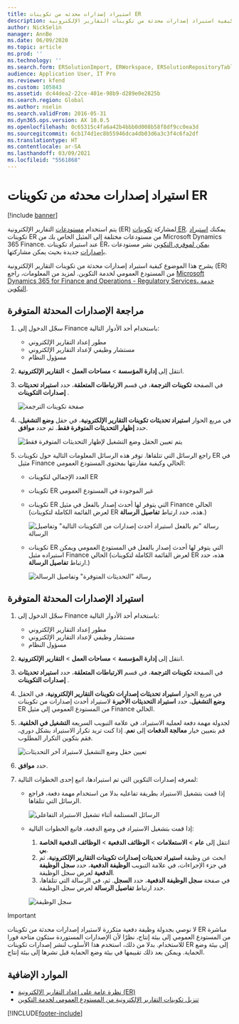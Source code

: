 ```yaml
---
title: استيراد إصدارات محدثه من تكوينات ER
description: يشرح هذا الموضوع كيفية استيراد إصدارات محدثة من تكوينات التقارير الإلكترونية (ER) من المستودع العمومي لخدمة التكوين.
author: NickSelin
manager: AnnBe
ms.date: 06/09/2020
ms.topic: article
ms.prod: ''
ms.technology: ''
ms.search.form: ERSolutionImport, ERWorkspace, ERSolutionRepositoryTable
audience: Application User, IT Pro
ms.reviewer: kfend
ms.custom: 105843
ms.assetid: dc44dea2-22ce-401e-98b9-d289e0e2825b
ms.search.region: Global
ms.author: nselin
ms.search.validFrom: 2016-05-31
ms.dyn365.ops.version: AX 10.0.5
ms.openlocfilehash: 0c65315c4fa6a42b4bbb0d008b58f8df9cc0ea3d
ms.sourcegitcommit: 6cb174d1ec8b55946dca4db03d6a3c3f4c6fa2df
ms.translationtype: HT
ms.contentlocale: ar-SA
ms.lasthandoff: 03/09/2021
ms.locfileid: "5561868"
---
```

# <a name="import-updated-versions-of-er-configurations"></a>استيراد إصدارات محدثه من تكوينات ER

[!include [banner](../includes/banner.md)]

يتم استخدام [مستودعات](general-electronic-reporting.md#Repository) التقارير الإلكترونية (ER) لمشاركة [تكوينات ER](general-electronic-reporting.md#Configuration). يمكنك [استيراد](download-electronic-reporting-configuration-lcs.md) تكوينات ER من مستودعات مختلفة إلى المثيل الخاص بك من Microsoft Dynamics 365 Finance. عند استيراد تكوينات ER، [يمكن لموفري التكوين](general-electronic-reporting.md#Provider) نشر مستودعات [بإصدارات](general-electronic-reporting.md#component-versioning) جديدة بحيث يمكن مشاركتها.

يشرح هذا الموضوع كيفية استيراد إصدارات محدثة من تكوينات التقارير الإلكترونية (ER) من المستودع العمومي لخدمة التكوين. لمزيد من المعلومات، راجع [Microsoft Dynamics 365 for Finance and Operations -‏ Regulatory Services، خدمة التكوين](https://docs.microsoft.com/business-applications-release-notes/october18/dynamics365-finance-operations/regulatory-service-configuration).

## <a name="review-the-available-updated-versions"></a>مراجعة الإصدارات المحدثة المتوفرة

1. سجّل الدخول إلى Finance باستخدام أحد الأدوار التالية:

    - مطور إعداد التقارير الإلكتروني
    - مستشار وظيفي لإعداد التقارير الإلكتروني
    - مسؤول النظام

2. انتقل إلى **إدارة المؤسسة** \> **مساحات العمل** \> **التقارير الإلكترونية**.
3. في الصفحة **تكوينات الترجمة**، في قسم **الارتباطات المتعلقة**، حدد **استيراد تحديثات إصدارات التكوينات** .

    ![صفحة تكوينات الترجمة](./media/er-download-updated-versions-global-repo1.png)

4. في مربع الحوار **استيراد تحديثات تكوينات التقارير الإلكترونية**، في حقل **وضع التشغيل**، حدد **إظهار التحديثات المتوفرة فقط**. ثم حدد **موافق**. 

    ![يتم تعيين الحقل وضع التشغيل لإظهار التحديثات المتوفرة فقط](./media/er-download-updated-versions-global-repo2.png)

5. راجع الرسائل التي تتلقاها. توفر هذه الرسائل المعلومات التالية حول تكوينات ER في مثيل Finance الحالي وكيفية مقارنتها بمحتوى المستودع العمومي:

    - العدد الإجمالي لتكوينات ER
    - تكوينات ER غير الموجودة في المستودع العمومي
    - تكوينات ER التي يتوفر لها أحدث إصدار بالفعل في مثيل Finance الحالي (لعرض القائمة الكاملة لتكوينات ER هذه، حدد ارتباط **تفاصيل الرسالة**.)

        ![رسالة "تم بالفعل استيراد أحدث إصدارات من التكوينات التالية" وتفاصيل الرسالة](./media/er-download-updated-versions-global-repo3.png)

    - تكوينات ER التي يتوفر لها أحدث إصدار بالفعل في المستودع العمومي ويمكن استيراده مثيل Finance الحالي (لعرض القائمة الكاملة لتكوينات ER هذه، حدد ارتباط **تفاصيل الرسالة**.)

        ![رسالة "التحديثات المتوفرة" وتفاصيل الرسالة](./media/er-download-updated-versions-global-repo4.png)

## <a name="import-available-updated-versions"></a>استيراد الإصدارات المحدثة المتوفرة

1. سجّل الدخول إلى Finance باستخدام أحد الأدوار التالية:

    - مطور إعداد التقارير الإلكتروني
    - مستشار وظيفي لإعداد التقارير الإلكتروني
    - مسؤول النظام

2. انتقل إلى **إدارة المؤسسة** \> **مساحات العمل** \> **التقارير الإلكترونية**.
3. في الصفحة **تكوينات الترجمة**، في قسم **الارتباطات المتعلقة**، حدد **استيراد تحديثات إصدارات التكوينات** .
4. في مربع الحوار **استيراد تحديثات إصدارات تكوينات التقارير الإلكترونية**، في الحقل **وضع التشغيل**، حدد **استيراد التحديثات الأخيرة** لاستيراد أحدث إصدارات من تكوينات ER من المستودع العمومي إلى مثيل Finance الحالي.
5. لجدولة مهمة دفعة لعملية الاستيراد، في علامة التبويب السريعة **التشغيل في الخلفية**، قم بتعيين خيار **معالجة الدفعات** إلى **نعم**. إذا كنت تريد تكرار الاستيراد بشكل دوري، فقم بتكوين التكرار المطلوب.

    ![تعيين حقل وضع التشغيل لاستيراد آخر التحديثات](./media/er-download-updated-versions-global-repo5.png)

6. حدد **موافق**.
7. لمعرفه إصدارات التكوين التي تم استيرادها، اتبع إحدى الخطوات التالية:

    - إذا قمت بتشغيل الاستيراد بطريقة تفاعليه بدلا من استخدام مهمة دفعة، فراجع الرسائل التي تتلقاها.

        ![الرسائل المستلمة أثناء تشغيل الاستيراد التفاعلي](./media/er-download-updated-versions-global-repo6.png)

    - إذا قمت بتشغيل الاستيراد في وضع الدفعة، فاتبع الخطوات التالية:

        1. انتقل إلى **عام** \> **الاستعلامات** \> **الوظائف الدفعية** \> **الوظائف الدفعية الخاصة بي**.
        2. ابحث عن وظيفة **استيراد تحديثات إصدارات تكوينات التقارير الإلكترونية**، ثم في جزء الإجراءات، في علامة التبويب **الوظيفة الدفعية**، حدد **سجل الوظيفة الدفعية** لعرض سجل الوظيفة.
        3. في صفحة **سجل الوظيفة الدفعية**، حدد **السجل**. ثم، في الرسالة التي تتلقاها، حدد ارتباط **تفاصيل الرسالة** لعرض سجل الوظيفة.

        ![سجل الوظيفة](./media/er-download-updated-versions-global-repo7.png)

> [!IMPORTANT]
> لا نوصي بجدولة وظيفة دفعية متكررة لاستيراد إصدارات محدثة من تكوينات ER مباشرة من المستودع العمومي إلى بيئة إنتاج، نظرًا لأن الإصدارات المستوردة ستكون متاحة فورا للاستخدام. بدلا من ذلك، استخدم هذا الأسلوب لنشر إصدارات تكوينات ER إلى بيئة وضع الحماية. ويمكن بعد ذلك تقييمها في بيئة وضع الحماية قبل نشرها إلى بيئة إنتاج.

## <a name="additional-resources"></a>الموارد الإضافية

- [نظرة عامة على إعداد التقارير الإلكترونية (ER)](general-electronic-reporting.md)
- [تنزيل تكوينات التقارير الإلكترونية من المستودع العمومي لخدمة التكوين](er-download-configurations-global-repo.md)


[!INCLUDE[footer-include](../../../includes/footer-banner.md)]